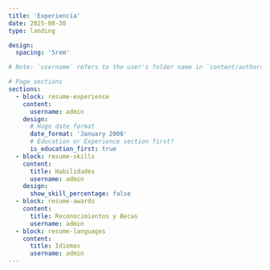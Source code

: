 ```yaml
---
title: 'Experiencia'
date: 2025-08-30
type: landing

design:
  spacing: '5rem'

# Note: `username` refers to the user's folder name in `content/authors/`

# Page sections
sections:
  - block: resume-experience
    content:
      username: admin
    design:
      # Hugo date format
      date_format: 'January 2006'
      # Education or Experience section first?
      is_education_first: true
  - block: resume-skills
    content:
      title: Habilidades
      username: admin
    design:
      show_skill_percentage: false
  - block: resume-awards
    content:
      title: Reconocimientos y Becas
      username: admin
  - block: resume-languages
    content:
      title: Idiomas
      username: admin
---
```

